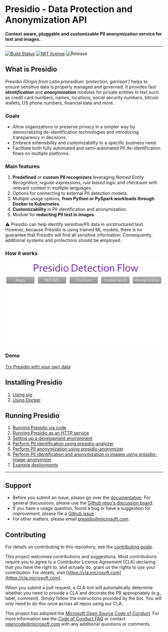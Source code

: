 # Presidio - Data Protection and Anonymization API

**Context aware, pluggable and customizable PII anonymization service for text and images.**

---

[![Build Status](https://dev.azure.com/csedevil/Presidio/_apis/build/status/Presidio-CI%20V2?branchName=V2)](https://dev.azure.com/csedevil/Presidio/_build/latest?definitionId=207&branchName=V2)
[![MIT license](https://img.shields.io/badge/license-MIT-brightgreen.svg)](http://opensource.org/licenses/MIT)
![Release](https://img.shields.io/github/release/Microsoft/presidio.svg)

## What is Presidio

Presidio _(Origin from Latin praesidium ‘protection, garrison’)_ helps to ensure sensitive data is properly managed and governed. It provides fast **_identification_** and **_anonymization_** modules for private entities in text such as credit card numbers, names, locations, social security numbers, bitcoin wallets, US phone numbers, financial data and more.

### Goals

- Allow organizations to preserve privacy in a simpler way by democratizing de-identification technologies and introducing transparency in decisions.
- Embrace extensibility and customizability to a specific business need.
- Facilitate both fully automated and semi-automated PII de-identification flows on multiple platforms.

### Main features

1. **Predefined** or **custom PII recognizers** leveraging *Named Entity Recognition*, *regular expressions*, *rule based logic* and *checksum* with relevant context in multiple languages.
2. Options for connecting to external PII detection models.
3. Multiple usage options, **from Python or PySpark workloads through Docker to Kubernetes**.
4. **Customizability** in PII identification and anonymization.
5. Module for **redacting PII text in images**.

:warning: Presidio can help identify sensitive/PII data in un/structured text. However, because Presidio is using trained ML models, there is no guarantee that Presidio will find all sensitive information. Consequently, additional systems and protections should be employed.

### How it works

<p align="center">
  <kbd>  
  <img width="-100" height="-50" src="docs/assets/presidio_gif.gif">
  </kbd>
</p>

### Demo

[Try Presidio with your own data](https://aka.ms/presidio-demo)

## Installing Presidio

1. [Using pip](docs/installation.md#using-pip)
2. [Using Docker](docs/installation.md#using-docker)

## Running Presidio

1. [Running Presidio via code](docs/deployment-samples/python/index.md)
2. [Running Presidio as an HTTP service](docs/deployment-samples/docker/index.md)
2. [Setting up a development environment](docs/development.md)
3. [Perform PII identification using presidio-analyzer](docs/analyzer/index.md)
4. [Perform PII anonymization using presidio-anonymizer](docs/anonymizer/index.md)
5. [Perform PII identification and anonymization in images using presidio-image-anonymizer](docs/image-anonymizer/index.md)
6. [Example deployments](docs/deployment-samples/index.md)

---

## Support

- Before you submit an issue, please go over the [documentation](docs/readme.md). For general discussions, please use the [Github repo's discussion board](https://github.com/microsoft/presidio/discussions).
- If you have a usage question, found a bug or have a suggestion for improvement, please file a [Github issue](https://github.com/microsoft/presidio/issues).
- For other matters, please email [presidio@microsoft.com](mailto:presidio@microsoft.com).

## Contributing

For details on contributing to this repository, see the [contributing guide](CONTRIBUTING.md).

This project welcomes contributions and suggestions. Most contributions require you to agree to a
Contributor License Agreement (CLA) declaring that you have the right to, and actually do, grant us
the rights to use your contribution. For details, visit [https://cla.microsoft.com](https://cla.microsoft.com).

When you submit a pull request, a CLA-bot will automatically determine whether you need to provide
a CLA and decorate the PR appropriately (e.g., label, comment). Simply follow the instructions
provided by the bot. You will only need to do this once across all repos using our CLA.

This project has adopted the [Microsoft Open Source Code of Conduct](https://opensource.microsoft.com/codeofconduct/).
For more information see the [Code of Conduct FAQ](https://opensource.microsoft.com/codeofconduct/faq/) or
contact [opencode@microsoft.com](mailto:opencode@microsoft.com) with any additional questions or comments.

